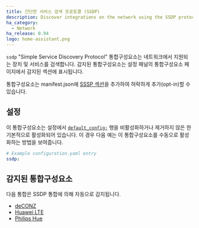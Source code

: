 ```yaml
---
title: 간단한 서비스 검색 프로토콜 (SSDP)
description: Discover integrations on the network using the SSDP protocol.
ha_category:
  - Network
ha_release: 0.94
logo: home-assistant.png
---
```


`ssdp` "Simple Service Discovery Protocol" 통합구성요소는 네트워크에서 지원되는 장치 및 서비스를 검색합니다. 감지된 통합구성요소는 설정 패널의 통합구성요소 페이지에서 감지된 섹션에 표시됩니다.

통합구성요소는 manifest.json에 [SSSP 섹션](https://developers.home-assistant.io/docs/en/next/creating_integration_manifest.html#ssdp)을 추가하여 허락하게 추가(opt-in)할 수 있습니다.

## 설정

이 통합구성요소는 설정에서 [`default_config:`](https://www.home-assistant.io/integrations/default_config/) 행을 비활성화하거나 제거하지 않은 한 기본적으로 활성화되어 있습니다. 이 경우 다음 예는 이 통합구성요소를 수동으로 활성화하는 방법을 보여줍니다.

```yaml
# Example configuration.yaml entry
ssdp:
```

## 감지된 통합구성요소

다음 통합은 SSDP 통합에 의해 자동으로 감지됩니다.

 - [deCONZ](../deconz/)
 - [Huawei LTE](../huawei_lte/)
 - [Philips Hue](../hue/)
